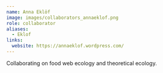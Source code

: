 ```yaml
---
name: Anna Eklöf
image: images/collaborators_annaeklof.png
role: collaborator
aliases:
  - Eklof
links:
  website: https://annaeklof.wordpress.com/
---
```


Collaborating on food web ecology and theoretical ecology.
